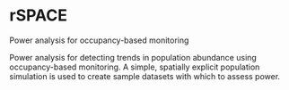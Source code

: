 rSPACE
======

Power analysis for occupancy-based monitoring

Power analysis for detecting trends in population abundance using occupancy-based monitoring.  A simple, spatially explicit population simulation is used to create sample datasets with which to assess power.

